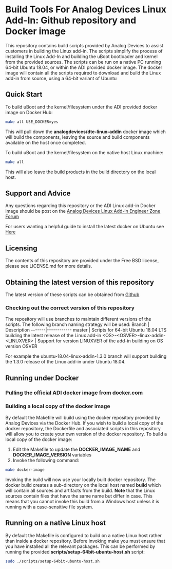 # Build Tools For Analog Devices Linux Add-In: Github repository and Docker image
This repository contains build scripts provided by Analog Devices to assist customers in building the Linux add-in.
The scripts simplify the process of installing the Linux Add-In and building the uBoot bootloader and kernel from the provided sources.
The scripts can be run on a native PC running 64-bit Ubuntu 18.04, or within the ADI provided docker image.
The docker image will contain all the scripts required to download and build the Linux add-in from source, using a 64-bit variant of Ubuntu

## Quick Start
To build uBoot and the kernel/filesystem under the ADI provided docker image on Docker Hub:
```bash
make all USE_DOCKER=yes
```
This will pull down the **analogdevices/dte-linux-addin** docker image which will build the components, leaving the source and build components available on the host once completed.

To build uBoot and the kernel/filesystem on the native host Linux machine:
```bash
make all
```
This will also leave the build products in the build directory on the local host.

## Support and Advice
Any questions regarding this repository or the ADI Linux add-in Docker image should be post on the [Analog Devices Linux Add-in Engineer Zone Forum](https://ez.analog.com/dsp/software-and-development-tools/linux-for-adsp-sc5xx-processors/f/q-a)

For users wanting a helpful guide to install the latest docker on Ubuntu see [Here](https://www.digitalocean.com/community/tutorials/how-to-install-and-use-docker-on-ubuntu-18-04)

## Licensing
The contents of this repository are provided under the Free BSD license, please see LICENSE.md for more details.

## Obtaining the latest version of this repository
The latest version of these scripts can be obtained from [Github](https://github.com/analogdevicesinc/linux-addin-scripts)

### Checking out the correct version of this repository
The repository will use branches to maintain different versions of the scripts.
The following branch naming strategy will be used:
Branch | Description
-------|------------
master | Scripts for 64-bit Ubuntu 18.04 LTS building the latest release of the Linux add-in
\<OS>-\<OSVER>-linux-addin-\<LINUXVER> | Support for version LINUXVER of the add-in building on OS version OSVER

For example the ubuntu-18.04-linux-addin-1.3.0 branch will support building the 1.3.0 release of the Linux add-in under Ubuntu 18.04.

## Running under Docker

### Pulling the official ADI docker image from docker.com

### Building a local copy of the docker image
By default the Makefile will build using the docker repository provided by Analog Devices via the Docker Hub.
If you wish to build a local copy of the docker repository, the Dockerfile and associated scripts in this repository will allow you to create your own version of the docker repository.
To build a local copy of the docker image:
1. Edit the Makefile to update the **DOCKER_IMAGE_NAME** and **DOCKER_IMAGE_VERSION** variables
2. Invoke the following command:
```bash
make docker-image
```
Invoking the build will now use your locally built docker repository.
The docker build creates a sub-directory on the local host named **build** which will contain all sources and artifacts from the build.
**Note** that the Linux sources contain files that have the same name but differ in case. This means that you cannot invoke this build from a Windows host unless it is running with a case-sensitive file system. 

## Running on a native Linux host
By default the Makefile is configured to build on a native Linux host rather than inside a docker repository.
Before invoking make you must ensure that you have installed all the relevant packages. This can be performed by running the provided **scripts/setup-64bit-ubuntu-host.sh** script:
```bash
sudo ./scripts/setup-64bit-ubuntu-host.sh
```